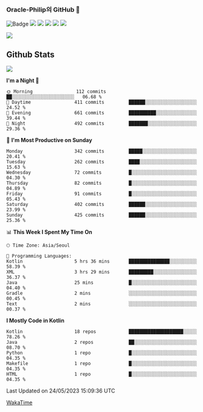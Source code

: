 ### Oracle-Philip의 GitHub 👋

![Badge](http://img.shields.io/badge/-Java-black?style=flat-square)
<img src="https://img.shields.io/badge/ -Kotlin-black?style=flat-square&logo=Kotlin&logoColor=#7F52FF"/></a>
<img src="https://img.shields.io/badge/ -Dart-black?style=flat-square&logo=Dart&logoColor=#0175C2"/></a>
<img src="https://img.shields.io/badge/ -Android-black?style=flat-square&logo=Android&logoColor=#3DDC84"/></a>
<img src="https://img.shields.io/badge/ -Flutter-black?style=flat-square&logo=Flutter&logoColor=#02569B"/></a>
<img src="https://img.shields.io/badge/ -Firebase-black?style=flat-square&logo=Firebase&logoColor=#FFCA28"/></a>

<img src="https://img.shields.io/badge/ -BLE-black?style=flat-square&logo=Bluetooth&logoColor=#0082FC"/></a>

<!--
<img src="https://img.shields.io/badge/ -STM32F103-black?style=flat-square&logo=STMicroelectronics&logoColor=#03234B"/></a>
<img src="https://img.shields.io/badge/ -Qt-black?style=flat-square&logo=Qt&logoColor=#41CD52"/></a>
-->

<!--
![Badge](http://img.shields.io/badge/-Java-black?style=flat-square)
![Badge](http://img.shields.io/badge/-Koltin-black?style=flat-square)
![Badge](http://img.shields.io/badge/-Dart-black?style=flat-square)
![Badge](http://img.shields.io/badge/-Android-black?style=flat-square)
![Badge](http://img.shields.io/badge/-Flutter-black?style=flat-square)
![Badge](http://img.shields.io/badge/-Firebase-black?style=flat-square)
-->

## Github Stats  
<div align="left"><img src="https://github-readme-stats.vercel.app/api?username=Oracle-Philip&show_icons=true&count_private=true&hide_border=true" align="center" /></div>


<!--START_SECTION:waka-->
**I'm a Night 🦉** 

```text
🌞 Morning                112 commits         ██░░░░░░░░░░░░░░░░░░░░░░░   06.68 % 
🌆 Daytime                411 commits         ██████░░░░░░░░░░░░░░░░░░░   24.52 % 
🌃 Evening                661 commits         ██████████░░░░░░░░░░░░░░░   39.44 % 
🌙 Night                  492 commits         ███████░░░░░░░░░░░░░░░░░░   29.36 % 
```
📅 **I'm Most Productive on Sunday** 

```text
Monday                   342 commits         █████░░░░░░░░░░░░░░░░░░░░   20.41 % 
Tuesday                  262 commits         ████░░░░░░░░░░░░░░░░░░░░░   15.63 % 
Wednesday                72 commits          █░░░░░░░░░░░░░░░░░░░░░░░░   04.30 % 
Thursday                 82 commits          █░░░░░░░░░░░░░░░░░░░░░░░░   04.89 % 
Friday                   91 commits          █░░░░░░░░░░░░░░░░░░░░░░░░   05.43 % 
Saturday                 402 commits         ██████░░░░░░░░░░░░░░░░░░░   23.99 % 
Sunday                   425 commits         ██████░░░░░░░░░░░░░░░░░░░   25.36 % 
```


📊 **This Week I Spent My Time On** 

```text
🕑︎ Time Zone: Asia/Seoul

💬 Programming Languages: 
Kotlin                   5 hrs 36 mins       ███████████████░░░░░░░░░░   58.39 % 
XML                      3 hrs 29 mins       █████████░░░░░░░░░░░░░░░░   36.37 % 
Java                     25 mins             █░░░░░░░░░░░░░░░░░░░░░░░░   04.40 % 
Gradle                   2 mins              ░░░░░░░░░░░░░░░░░░░░░░░░░   00.45 % 
Text                     2 mins              ░░░░░░░░░░░░░░░░░░░░░░░░░   00.37 % 
```

**I Mostly Code in Kotlin** 

```text
Kotlin                   18 repos            ████████████████████░░░░░   78.26 % 
Java                     2 repos             ██░░░░░░░░░░░░░░░░░░░░░░░   08.70 % 
Python                   1 repo              █░░░░░░░░░░░░░░░░░░░░░░░░   04.35 % 
Makefile                 1 repo              █░░░░░░░░░░░░░░░░░░░░░░░░   04.35 % 
HTML                     1 repo              █░░░░░░░░░░░░░░░░░░░░░░░░   04.35 % 
```




 Last Updated on 24/05/2023 15:09:36 UTC
<!--END_SECTION:waka-->


<!--
**Oracle-Philip/Oracle-Philip** is a ✨ _special_ ✨ repository because its `README.md` (this file) appears on your GitHub profile.

Here are some ideas to get you started:

- 🔭 I’m currently working on ...
- 🌱 I’m currently learning ...
- 👯 I’m looking to collaborate on ...
- 🤔 I’m looking for help with ...
- 💬 Ask me about ...
- 📫 How to reach me: ...
- 😄 Pronouns: ...
- ⚡ Fun fact: ...
-->


[WakaTime](https://wakatime.com/dashboard)
